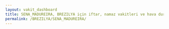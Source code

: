 ```yaml
---
layout: vakit_dashboard
title: SENA_MADUREIRA, BREZILYA için iftar, namaz vakitleri ve hava durumu - ilçe/eyalet seç
permalink: /BREZILYA/SENA_MADUREIRA/
---
```


<script type="text/javascript">
  var GLOBAL_COUNTRY = 'BREZILYA';
  var GLOBAL_CITY = 'SENA_MADUREIRA';
  var GLOBAL_STATE = '';
  var lat = 72;
  var lon = 21;
</script>
